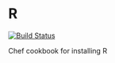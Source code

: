 # R

[![Build Status](https://travis-ci.com/EagleGenomics-cookbooks/R.svg?token=BTZGqk8ipouhx1YjztNs&branch=master)](https://travis-ci.com/EagleGenomics-cookbooks/R)

Chef cookbook for installing R
